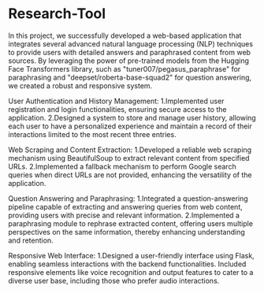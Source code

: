 # Research-Tool
In this project, we successfully developed a web-based application that integrates several advanced natural language processing (NLP) techniques to provide users with detailed answers and paraphrased content from web sources. By leveraging the power of pre-trained models from the Hugging Face Transformers library, such as "tuner007/pegasus_paraphrase" for paraphrasing and "deepset/roberta-base-squad2" for question answering, we created a robust and responsive system.

User Authentication and History Management:
1.Implemented user registration and login functionalities, ensuring secure access to the application.
2.Designed a system to store and manage user history, allowing each user to have a personalized experience and maintain a record of their interactions limited to the most recent three entries.

Web Scraping and Content Extraction:
1.Developed a reliable web scraping mechanism using BeautifulSoup to extract relevant content from specified URLs.
2.Implemented a fallback mechanism to perform Google search queries when direct URLs are not provided, enhancing the versatility of the application.

Question Answering and Paraphrasing:
1.Integrated a question-answering pipeline capable of extracting and answering queries from web content, providing users with precise and relevant information.
2.Implemented a paraphrasing module to rephrase extracted content, offering users multiple perspectives on the same information, thereby enhancing understanding and retention.

Responsive Web Interface:
1.Designed a user-friendly interface using Flask, enabling seamless interactions with the backend functionalities.
Included responsive elements like voice recognition and output features to cater to a diverse user base, including those who prefer audio interactions.
